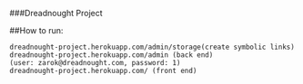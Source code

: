 ###Dreadnought Project

##How to run:
```
dreadnought-project.herokuapp.com/admin/storage(create symbolic links)
dreadnought-project.herokuapp.com/admin (back end)
(user: zarok@dreadnought.com, password: 1)
dreadnought-project.herokuapp.com/ (front end)
```